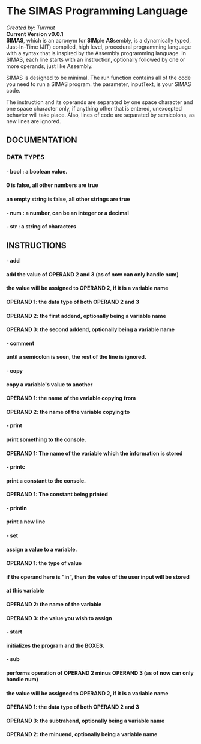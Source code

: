 
# The SIMAS Programming Language
*Created by: Turrnut*<br>
**Current Version v0.0.1**<br>
**SIMAS**, which is an acronym for **SIM**ple **AS**sembly, is a dynamically typed, Just-In-Time
(JIT) compiled, high level, procedural programming language with a syntax that is inspired
by the Assembly programming language. In SIMAS, each line starts with an instruction,
optionally followed by one or more operands, just like Assembly.<br>

SIMAS is designed to be minimal. The run function contains all of the code you need to run
a SIMAS program. the parameter, inputText, is your SIMAS code.<br>

The instruction and its operands are separated by one space character and one space character
only, if anything other that is entered, unexcepted behavior will take place. Also, lines of
code are separated by semicolons, as new lines are ignored.

## DOCUMENTATION 
### DATA TYPES 
#### - bool : a boolean value.
####        0 is false, all other numbers are true
####        an empty string is false, all other strings are true
#### - num  : a number, can be an integer or a decimal
#### - str  : a string of characters
## INSTRUCTIONS
#### - add
#### add the value of OPERAND 2 and 3 (as of now can only handle num)
#### the value will be assigned to OPERAND 2, if it is a variable name
#### OPERAND 1: the data type of both OPERAND 2 and 3
#### OPERAND 2: the first addend, optionally being a variable name
#### OPERAND 3: the second addend, optionally being a variable name

#### - comment
#### until a semicolon is seen, the rest of the line is ignored.

#### - copy
#### copy a variable's value to another
#### OPERAND 1: the name of the variable copying from
#### OPERAND 2: the name of the variable copying to

#### - print
#### print something to the console.
#### OPERAND 1: The name of the variable which the information is stored

#### - printc
#### print a constant to the console.
#### OPERAND 1: The constant being printed

#### - println
#### print a new line

#### - set
#### assign a value to a variable.
#### OPERAND 1: the type of value
####	if the operand here is "in", then the value of the user input will be stored
####	at this variable	
####	OPERAND 2: the name of the variable
####	OPERAND 3: the value you wish to assign

#### - start
#### initializes the program and the BOXES.

#### - sub
#### performs operation of OPERAND 2 minus OPERAND 3 (as of now can only handle num)
#### the value will be assigned to OPERAND 2, if it is a variable name
#### OPERAND 1: the data type of both OPERAND 2 and 3
#### OPERAND 3: the subtrahend, optionally being a variable name
#### OPERAND 2: the minuend, optionally being a variable name

